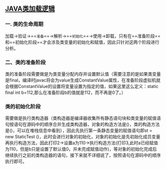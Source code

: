 ## [JAVA类加载逻辑](https://mp.weixin.qq.com/s?__biz=MjM5NzMyMjAwMA==&mid=403655459&idx=2&sn=54300cce1af9b6c93ace9504bda99abb&scene=0&key=710a5d99946419d9dd027eac804ed90804e534d8a12258375d8f465a0b1fc100ed14c8ab25a943990d527d94345635a1&ascene=0&uin=NDA4MzQxNQ%3D%3D&devicetype=iMac+MacBookPro12%2C1+OSX+OSX+10.11.4+build(15E64a)&version=11020201&pass_ticket=kMOIKaVaKtqs%2BKqBREHjTzeY%2F%2BCgRGEEsArHjNZMNLE%3D)
### 一. 	类的生命周期
加载->验证->==`准备`==->解析->==`初始化`==->使用->卸载，只有在==准备阶段==和==初始化阶段==才会涉及类变量的初始化和赋值，因此只针对这两个阶段进行分析。
### 二、类的准备阶段 
类的准备阶段需要做是为类变量分配内存并设置默认值（需要注意的是如果类变量是final，编译时javac将会为value生成ConstantValue属性，在准备阶段虚拟机就会根据ConstantValue的设置将变量设置为指定的值，如果这里这么定义：static final int b=112,那么在准备阶段b的值就是112，而不再是0了。） 
### 类的初始化阶段
需要做是执行类构造器（类构造器是编译器收集所有静态语句块和类变量的赋值语句按语句在源码中的顺序合并生成类构造器，对象的构造方法是<init>()，类的构造方法是<clinit>()，可以在堆栈信息中看到），因此先执行第一条静态变量的赋值语句即st = new StaticTest ()，此时会进行对象的初始化，对象的初始化是先初始化成员变量再执行构造方法，因此打印2->设置a为110->执行构造方法(打印3,此时a已经赋值为110，但是b只是设置了默认值0，并未完成赋值动作)，等对象的初始化完成后继续执行之前的类构造器的语句，接下来就不详细说了，按照语句在源码中的顺序执行即可。